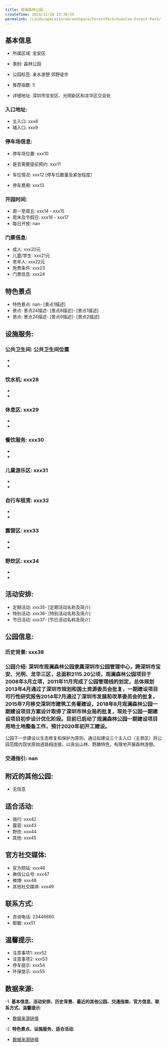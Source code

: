 ```yaml
---
title: 观澜森林公园
createTime: 2024/11/28 23:38:55
permalink: /LandscapeLeisureGreenSpace/ForestPark/Guanlan-Forest-Park/
---
```


<ImageCard
  image="https://cgj.sz.gov.cn/img/4/4005/4005684/10774650.png"
  title="观澜森林公园"
  description="深圳市观澜森林公园隶属深圳市公园管理中心，跨深圳市宝安、光明、龙华三区，总面积2115.20公顷，观澜森林公园项目于2008年3月立项，20"
  href="/"
  author="深圳公园"
  date="2024/11/28"
/>

## 基本信息

- 所属区域: 宝安区

- 类别: 森林公园

- 公园标签: 亲水游憩 郊野徒步

- 推荐指数: 5

- 详细地址: 深圳市宝安区、光明新区和龙华区交会处

### 入口地址:
- 主入口: xxx8
- 辅入口: xxx9
### 停车场信息:
- 停车场位置: xxx10

- 是否需要提前预约: xxx11

- 车位情况: xxx12 [停车位数量及紧张程度]

- 停车费用: xxx13

### 开园时间:
- 周一至周五: xxx14 - xxx15
- 周末及节假日: xxx16 - xxx17
- 每日开放: nan

### 门票信息:
- 成人: xxx20元
- 儿童/学生: xxx21元
- 老年人: xxx22元
- 免费条件: xxx23
- 门票信息: xxx24
## 特色景点
- 特色景点: nan- [景点1描述]
- 景点: 景点24描述- [景点8描述]- [景点1描述]
- 景点: 景点24描述- [景点9描述]- [景点2描述]
## 设施服务:
### 公共卫生间: 公共卫生间位置
- 
- 
### 饮水机: xxx28
- 
- 
### 休息区: xxx29
- 
- 
### 餐饮服务: xxx30
- 
- 
### 儿童游乐区: xxx31
- 
- 
### 自行车租赁: xxx32
- 
- 
### 露营区: xxx33
- 
- 
### 野炊区: xxx34

- 
- 
## 活动安排:
- 定期活动: xxx35- [定期活动名称及简介]
- 特别活动: xxx36- [特别活动名称及简介]
- 节日活动: xxx37- [节日活动名称及简介]
## 公园信息:
### 历史背景: xxx38
### 公园介绍: 深圳市观澜森林公园隶属深圳市公园管理中心，跨深圳市宝安、光明、龙华三区，总面积2115.20公顷，观澜森林公园项目于2008年3月立项，2011年11月完成了公园管理线的划定，总体规划2013年4月通过了深圳市规划和国土资源委员会批复，一期建设项目可行性研究报告2014年7月通过了深圳市发展和改革委员会的批复，2015年7月移交深圳市建筑工务署建设，2018年8月观澜森林公园一期建设项目方案设计取得了深圳市林业局的批复，现处于公园一期建设项目初步设计优化阶段。目前已启动了观澜森林公园一期建设项目用地土地整备工作，预计2020年初开工建设。
公园下一步建设以生态修复和保护为原则，通过拟建设三个主入口（主景区）将公园范围内现状原始道路相连接，以突出山林、野趣特色，有限地开展森林游憩。
### 交通指引: nan

## 附近的其他公园:
- 无信息

## 适合活动:
- 骑行: xxx42
- 露营: xxx43
- 野炊: xxx44
- 其他: xxx45

## 官方社交媒体:
- 官方网站: xxx46
- 微信公众号: xxx47
- 微博: xxx48
- 其他社交媒体: xxx49

## 联系方式:
- 咨询电话: 23446660
- 邮箱: xxx51

## 温馨提示:
- 注意事项1: xxx52
- 注意事项2: xxx53
- 停车提示: xxx54
- 环保提示: xxx55

## 数据来源:
-1. **基本信息、活动安排、历史背景、最近的其他公园、交通指南、官方信息、联系方式、温馨提示**:
- [数据来源链接](xxx56)

-2. **特色景点、设施服务、适合活动**:
- [数据来源链接](xxx56)

